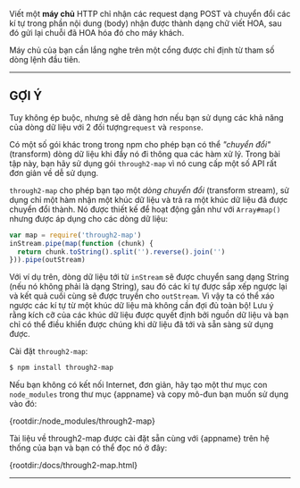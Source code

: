 Viết một **máy chủ** HTTP chỉ nhận các request dạng POST và chuyển đổi các kí tự trong phần nội dung (body) nhận được thành dạng chữ viết HOA, sau đó gửi lại chuỗi đã HOA hóa đó cho máy khách.

Máy chủ của bạn cần lắng nghe trên một cổng được chỉ định từ tham số dòng lệnh đầu tiên.

----------------------------------------------------------------------
## GỢI Ý

Tuy không ép buộc, nhưng sẽ dễ dàng hơn nếu bạn sử dụng các khả năng của dòng dữ liệu với 2 đối tượng`request` và `response`.

Có một số gói khác trong trong npm cho phép bạn có thể *"chuyển đổi"* (transform) dòng dữ liệu khi đẩy nó đi thông qua các hàm xử lý. Trong bài tập này, bạn hãy sử dụng gói `through2-map` vì nó cung cấp một số API rất đơn giản về dễ sử dụng.

`through2-map` cho phép bạn tạo một *dòng chuyển đổi* (transform stream), sử dụng chỉ một hàm nhận một khúc dữ liệu và trả ra một khúc dữ liệu đã được chuyển đổi thành. Nó được thiết kế để hoạt động gần như với `Array#map()` nhưng được áp dụng cho các dòng dữ liệu:

```js
var map = require('through2-map')
inStream.pipe(map(function (chunk) {
  return chunk.toString().split('').reverse().join('')
})).pipe(outStream)
```

Với ví dụ trên, dòng dữ liệu tới từ `inStream` sẽ được chuyển sang dạng String (nếu nó không phải là dạng String), sau đó các kí tự được sắp xếp ngược lại và kết quả cuối cùng sẽ được truyền cho `outStream`. Vì vậy ta có thể xáo ngược các kí tự từ một khúc dữ liệu mà không cần đợi đủ toàn bộ! Lưu ý rằng kích cỡ của các khúc dữ liệu được quyết định bởi nguồn dữ liệu và bạn chỉ có thể điều khiển được chúng khi dữ liệu đã tới và sẵn sàng sử dụng được.

Cài đặt `through2-map`:

```sh
$ npm install through2-map
```

Nếu bạn không có kết nối Internet, đơn giản, hãy tạo một thư mục con `node_modules` trong thư mục {appname} và copy mô-đun bạn muốn sử dụng vào đó:

  {rootdir:/node_modules/through2-map}

Tài liệu về through2-map được cài đặt sẵn cùng với {appname} trên hệ thống của bạn và bạn có thể đọc nó ở đây:

  {rootdir:/docs/through2-map.html}

----------------------------------------------------------------------
